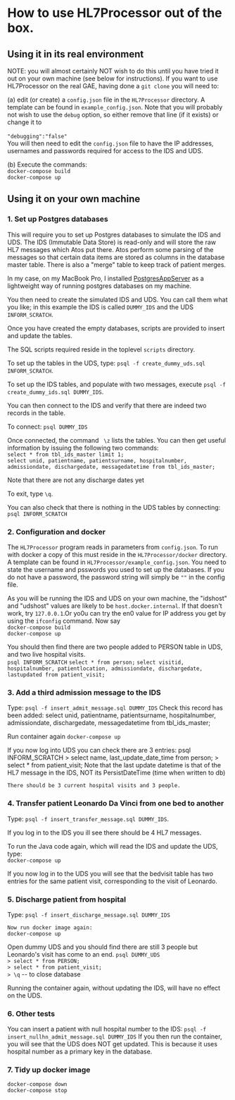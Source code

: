 # How to use HL7Processor out of the box.

## Using it in its real environment
NOTE: you will almost certainly NOT wish to do this until you have tried it out on your own machine (see below for instructions).
If you want to use HL7Processor on the real GAE, having done a `git clone` you will need to:<br>

(a) edit (or create) a `config.json` file in the `HL7Processor` directory. A template can be found in `example_config.json`. Note that you will probably not wish to use the `debug` option, so either remove that line (if it exists) or change it to  
<br>`"debugging":"false"`
<br>
You will then need to edit the `config.json` file to have the IP addresses, usernames and passwords required for access to the IDS and UDS.

(b) Execute the commands:<br>
`docker-compose build`<br>
`docker-compose up`


## Using it on your own machine
### 1. Set up Postgres databases
This will require you to set up Postgres databases to simulate the IDS and UDS. The IDS (Immutable Data Store) 
is read-only and will store the raw HL7 messages which Atos put there. Atos perform some parsing of the messages so that certain data items are stored as columns in the database master table. There is also a "merge" table to keep track of patient merges.

In my case, on my MacBook Pro, I installed [PostgresAppServer](https://postgresapp.com) as a lightweight way of running postgres databases on my machine. 

You then need to create the simulated IDS and UDS. You can call them what you like; in this example
the IDS is called `DUMMY_IDS` and the UDS `INFORM_SCRATCH`. 

Once you have created the empty databases, scripts are provided to insert and update the tables.

The SQL scripts required reside in the toplevel `scripts` directory.

To set up the tables in the UDS, type: `psql -f create_dummy_uds.sql INFORM_SCRATCH`. <br>

To set up the IDS tables, and populate with two messages, execute `psql -f create_dummy_ids.sql DUMMY_IDS`. 


You can then connect to the IDS and verify that there are indeed two records in the table. <br>

To connect: `psql DUMMY_IDS` <br>

Once connected, the command ` \z` lists the tables. You can then get useful information by issuing the following two commands:<br>
         `select * from tbl_ids_master limit 1;` <br>
         `select unid, patientname, patientsurname, hospitalnumber, admissiondate, dischargedate, messagedatetime from tbl_ids_master;` <br>

Note that there are not any discharge dates yet

To exit, type `\q`.

You can also check that there is nothing in the UDS tables by connecting: `psql INFORM_SCRATCH`


### 2. Configuration and docker
The `HL7Processor` program reads in parameters from `config.json`. To run with docker a copy of this must
reside in the `HL7Processor/docker` directory. A template can be found in `HL7Processor/example_config.json`. You need to state the username and psswords you used to set up the databases. If you do not have a password, the password string will simply be `""` in the config file.

As you will be running the IDS and UDS on your own machine, the "idshost" and "udshost" values are likely to be `host.docker.internal`. If that doesn't work, try `127.0.0.1`.Or yo0u can try the en0 value for IP address you get by using the `ifconfig` command.
Now say<br>
	`docker-compose build`<br>
	`docker-compose up`<br>

You should then find there are two people added to PERSON table in UDS, and two live hospital visits.<br>
	`psql INFORM_SCRATCH`
	`select * from person;`
	`select visitid, hospitalnumber, patientlocation, admissiondate, dischargedate, lastupdated from patient_visit;`

### 3. Add a third admission message to the IDS
Type:
	`psql -f insert_admit_message.sql DUMMY_IDS`
	Check this record has been added:
	select unid, patientname, patientsurname, hospitalnumber, admissiondate, dischargedate, messagedatetime from tbl_ids_master;

 Run container again
	`docker-compose up`

If you now log into UDS you can check there are 3 entries:
	psql INFORM_SCRATCH
	> select name, last_update_date_time from person;
	> select * from patient_visit;
	Note that the last update datetime is that of the HL7 message in the IDS, NOT its PersistDateTime 
	(time when written to db)

	There should be 3 current hospital visits and 3 people.

### 4. Transfer patient Leonardo Da Vinci from one bed to another
Type: `psql -f insert_transfer_message.sql DUMMY_IDS`.

If you log in to the IDS you ill see there should be 4 HL7 messages.

To run the Java code again, which will read the IDS and update the UDS, type:<br>
	`docker-compose up`

If you now log in to the UDS you will see that the bedvisit table has two entries for the same patient visit, corresponding to the visit of Leonardo.

### 5. Discharge patient from hospital
Type:
	`psql -f insert_discharge_message.sql DUMMY_IDS`

	Now run docker image again:
	docker-compose up

 Open dummy UDS and you should find there are still 3 people but Leonardo's visit has come to an end.
	`psql DUMMY_UDS` <br>
	`> select * from PERSON;` <br>
	`> select * from patient_visit;` <br>
	`> \q`    -- to close database

Running the container again, without updating the IDS, will have no effect on the UDS.

### 6. Other tests
You can insert a patient with null hospital number to the IDS:
`psql -f insert_nullhn_admit_message.sql DUMMY_IDS`
If you then run the container, you will see that the UDS does NOT get updated. This is because it uses
hospital number as a primary key in the database.


### 7. Tidy up docker image
  `docker-compose down` <br>
  `docker-compose stop`

